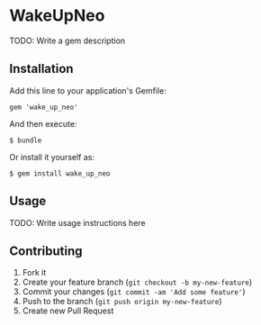 # WakeUpNeo

TODO: Write a gem description

## Installation

Add this line to your application's Gemfile:

    gem 'wake_up_neo'

And then execute:

    $ bundle

Or install it yourself as:

    $ gem install wake_up_neo

## Usage

TODO: Write usage instructions here

## Contributing

1. Fork it
2. Create your feature branch (`git checkout -b my-new-feature`)
3. Commit your changes (`git commit -am 'Add some feature'`)
4. Push to the branch (`git push origin my-new-feature`)
5. Create new Pull Request

